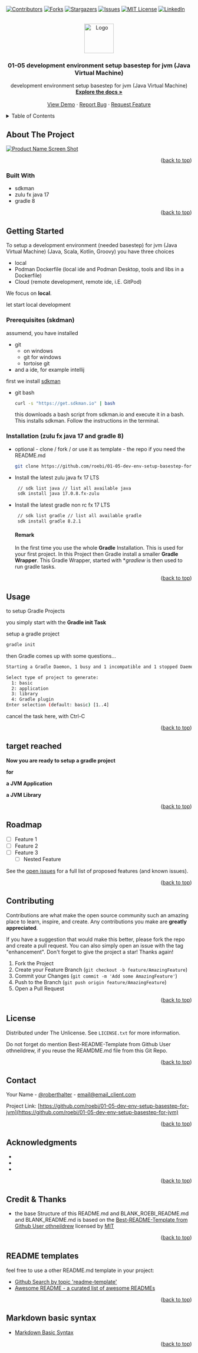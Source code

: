 <a name="readme-top"></a>

<!-- PROJECT SHIELDS -->
<!--
*** I'm using markdown "reference style" links for readability.
*** Reference links are enclosed in brackets [ ] instead of parentheses ( ).
*** See the bottom of this document for the declaration of the reference variables
*** for contributors-url, forks-url, etc. This is an optional, concise syntax you may use.
*** https://www.markdownguide.org/basic-syntax/#reference-style-links
-->
[![Contributors][contributors-shield]][contributors-url]
[![Forks][forks-shield]][forks-url]
[![Stargazers][stars-shield]][stars-url]
[![Issues][issues-shield]][issues-url]
[![MIT License][license-shield]][license-url]
[![LinkedIn][linkedin-shield]][linkedin-url]


<!-- PROJECT LOGO -->
<br />
<div align="center">
  <a href="https://github.com/roebi/01-05-dev-env-setup-basestep-for-jvm">
    <img src="images/logo.png" alt="Logo" width="80" height="80">
  </a>

<h3 align="center">01-05 development environment setup basestep for jvm (Java Virtual Machine)</h3>

  <p align="center">
    development environment setup basestep for jvm (Java Virtual Machine)
    <br />
    <a href="https://github.com/roebi/01-05-dev-env-setup-basestep-for-jvm"><strong>Explore the docs »</strong></a>
    <br />
    <br />
    <a href="https://github.com/roebi/01-05-dev-env-setup-basestep-for-jvm">View Demo</a>
    ·
    <a href="https://github.com/roebi/01-05-dev-env-setup-basestep-for-jvm/issues">Report Bug</a>
    ·
    <a href="https://github.com/roebi/01-05-dev-env-setup-basestep-for-jvm/issues">Request Feature</a>
  </p>
</div>


<!-- TABLE OF CONTENTS -->
<!-- to create the correct #anchor: use Markdown Header in lowercase -->
<!-- and replace spaces with hypens -->
<!-- and replace special chars with hypens -- >
<!-- then two or more hyphens in a row are converted to one -->
<!-- special case is here with special chars - see example with & -->
<!-- https://stackoverflow.com/questions/43273842/what-are-the-rules-of-converting-one-markdown-title-into-an-html-anchor -->
<!-- Example: '### Prerequisites' -> '#prerequisites' -->
<!-- Example: '## Getting Started' -> '#getting-started' -->
<!-- Example: '## About The Project' -> '#about-the-project' -->
<!-- Example: '## Credit & Thanks' -> '#credit--thanks' -->
<details>
  <summary>Table of Contents</summary>
  <ol>
    <li>
      <a href="#about-the-project">About The Project</a>
      <ul>
        <li><a href="#built-with">Built With</a></li>
      </ul>
    </li>
    <li>
      <a href="#getting-started">Getting Started</a>
      <ul>
        <li><a href="#prerequisites">Prerequisites</a></li>
        <li><a href="#installation">Installation</a></li>
      </ul>
    </li>
    <li><a href="#usage">Usage</a></li>
    <li><a href="#roadmap">Roadmap</a></li>
    <li><a href="#contributing">Contributing</a></li>
    <li><a href="#license">License</a></li>
    <li><a href="#contact">Contact</a></li>
    <li><a href="#acknowledgments">Acknowledgments</a></li>
    <li><a href="#credit--thanks">Credit & Thanks</a></li>
    <li><a href="#readme-templates">README templates</a></li>
    <li><a href="#markdown-basic-syntax">Markdown basic syntax</a></li>
  </ol>
</details>


<!-- ABOUT THE PROJECT -->
## About The Project

[![Product Name Screen Shot][product-screenshot]](https://example.com)

<p align="right">(<a href="#readme-top">back to top</a>)</p>


### Built With

* sdkman
* zulu fx java 17
* gradle 8
<!--
* [![Next][Next.js]][Next-url]
* [![React][React.js]][React-url]
* [![Vue][Vue.js]][Vue-url]
* [![Angular][Angular.io]][Angular-url]
* [![Svelte][Svelte.dev]][Svelte-url]
* [![Laravel][Laravel.com]][Laravel-url]
* [![Bootstrap][Bootstrap.com]][Bootstrap-url]
* [![JQuery][JQuery.com]][JQuery-url]
 -->
<p align="right">(<a href="#readme-top">back to top</a>)</p>


<!-- GETTING STARTED -->
## Getting Started

To setup a development environment (needed basestep) for jvm (Java Virtual Machine) (Java, Scala, Kotlin, Groovy) you have three choices

* local
* Podman Dockerfile (local ide and Podman Desktop, tools and libs in a Dockerfile)
* Cloud (remote development, remote ide, i.E. GitPod)

We focus on **local**.

let start local development

### Prerequisites (skdman)

assumend, you have installed
* git
  * on windows
  * git for windows
  * tortoise git
* and a ide, for example intellij

first we install [sdkman][sdkman-url]
* git bash
  ```bash
  curl -s "https://get.sdkman.io" | bash
  ```
  this downloads a bash script from sdkman.io and execute it in a bash. This installs sdkman. Follow the instructions in the terminal.

### Installation (zulu fx java 17 and gradle 8)

* optional - clone / fork / or use it as template - the repo if you need the README.md
   ```bash
   git clone https://github.com/roebi/01-05-dev-env-setup-basestep-for-jvm.git
   ```
* Install the latest zulu java fx 17 LTS
   ```bash
    // sdk list java // list all available java
    sdk install java 17.0.8.fx-zulu
   ```

* Install the latest gradle non rc  fx 17 LTS
   ```bash
    // sdk list gradle // list all available gradle
    sdk install gradle 8.2.1
   ```

   #### Remark
   In the first time you use the whole **Gradle** Installation. This is used for your first project. In this Project then Gradle install a smaller **Gradle Wrapper**. This Gradle Wrapper, started with **gradlew* is then used to run gradle tasks.

<p align="right">(<a href="#readme-top">back to top</a>)</p>


<!-- USAGE EXAMPLES -->
## Usage

to setup Gradle Projects

you simply start with the **Gradle init Task**

setup a gradle project
```bash
gradle init
```
then Gradle comes up with some questions...

```bash
Starting a Gradle Daemon, 1 busy and 1 incompatible and 1 stopped Daemons could not be reused, use --status for details

Select type of project to generate:
  1: basic
  2: application
  3: library
  4: Gradle plugin
Enter selection (default: basic) [1..4]
```
cancel the task here, with Ctrl-C

<p align="right">(<a href="#readme-top">back to top</a>)</p>

## target reached

**Now you are ready to setup a gradle project**

**for**

**a JVM Application**

**a JVM Library**

<p align="right">(<a href="#readme-top">back to top</a>)</p>


<!-- ROADMAP -->
## Roadmap

- [ ] Feature 1
- [ ] Feature 2
- [ ] Feature 3
    - [ ] Nested Feature

See the [open issues](https://github.com/roebi/01-05-dev-env-setup-basestep-for-jvm/issues) for a full list of proposed features (and known issues).

<p align="right">(<a href="#readme-top">back to top</a>)</p>


<!-- CONTRIBUTING -->
## Contributing

Contributions are what make the open source community such an amazing place to learn, inspire, and create. Any contributions you make are **greatly appreciated**.

If you have a suggestion that would make this better, please fork the repo and create a pull request. You can also simply open an issue with the tag "enhancement".
Don't forget to give the project a star! Thanks again!

1. Fork the Project
2. Create your Feature Branch (`git checkout -b feature/AmazingFeature`)
3. Commit your Changes (`git commit -m 'Add some AmazingFeature'`)
4. Push to the Branch (`git push origin feature/AmazingFeature`)
5. Open a Pull Request

<p align="right">(<a href="#readme-top">back to top</a>)</p>


<!-- LICENSE -->
## License

Distributed under The Unlicense. See `LICENSE.txt` for more information.

Do not forget do mention Best-README-Template from Github User othneildrew, if you reuse the REAMDME.md file from  this Git Repo.

<p align="right">(<a href="#readme-top">back to top</a>)</p>


<!-- CONTACT -->
## Contact

Your Name - [@roberthalter](https://twitter.com/roberthalter) - email@email_client.com

Project Link: [https://github.com/roebi/01-05-dev-env-setup-basestep-for-jvm](https://github.com/roebi/01-05-dev-env-setup-basestep-for-jvm)

<p align="right">(<a href="#readme-top">back to top</a>)</p>


<!-- ACKNOWLEDGMENTS -->
## Acknowledgments

* []()
* []()
* []()

<p align="right">(<a href="#readme-top">back to top</a>)</p>


<!-- CREDIT & THANKS -->
## Credit & Thanks

* the base Structure of this README.md and BLANK_ROEBI_README.md and BLANK_README.md is based on the
 [Best-README-Template from Github User othneildrew][readme-credit-url] licensed by [MIT][readme-license-url]

<p align="right">(<a href="#readme-top">back to top</a>)</p>

<!-- README templates -->
## README templates

feel free to use a other README.md template in your project:

* [Github Search by topic 'readme-template'][readme-template-topic-url]
* [Awesome README - a curated list of awesome READMEs][awesome-readme-template-url]

<p align="right">(<a href="#readme-top">back to top</a>)</p>

<!-- MARKDOWN-BASIC-SYNTAX -->
## Markdown basic syntax
 * [Markdown Basic Syntax][markdown-basic-syntax]

<p align="right">(<a href="#readme-top">back to top</a>)</p>

<!-- MARKDOWN LINKS & IMAGES - DO NOT DELETE - used as link references -->
<!-- https://www.markdownguide.org/basic-syntax/#reference-style-links -->

<!-- shields.io Links start -->

<!-- Docu of Badges ifrom shields.io -->
[shields-badges-url]: https://shields.io/badges

<!-- shields.io/github Links -->

[contributors-shield]: https://img.shields.io/github/contributors/roebi/01-05-dev-env-setup-basestep-for-jvm.svg?style=for-the-badge
[contributors-url]: https://github.com/roebi/01-05-dev-env-setup-basestep-for-jvm/graphs/contributors

[forks-shield]: https://img.shields.io/github/forks/roebi/01-05-dev-env-setup-basestep-for-jvm.svg?style=for-the-badge
[forks-url]: https://github.com/roebi/01-05-dev-env-setup-basestep-for-jvm/network/members

[stars-shield]: https://img.shields.io/github/stars/roebi/01-05-dev-env-setup-basestep-for-jvm.svg?style=for-the-badge
[stars-url]: https://github.com/roebi/01-05-dev-env-setup-basestep-for-jvm/stargazers

[issues-shield]: https://img.shields.io/github/issues/roebi/01-05-dev-env-setup-basestep-for-jvm.svg?style=for-the-badge
[issues-url]: https://github.com/roebi/01-05-dev-env-setup-basestep-for-jvm/issues

[license-shield]: https://img.shields.io/github/license/roebi/01-05-dev-env-setup-basestep-for-jvm.svg?style=for-the-badge
[license-url]: https://github.com/roebi/01-05-dev-env-setup-basestep-for-jvm/blob/master/LICENSE.txt

<!-- shields.io/-LinkedIn Static Badge -->

[linkedin-shield]: https://img.shields.io/badge/-LinkedIn-black.svg?style=for-the-badge&logo=linkedin&colorB=555
[linkedin-url]: https://linkedin.com/in/https://ch.linkedin.com/in/robert-halter-814818a4
[product-screenshot]: images/screenshot.png

<!-- shields.io/ 'Built With' Badge -->

[Next.js]: https://img.shields.io/badge/next.js-000000?style=for-the-badge&logo=nextdotjs&logoColor=white
[Next-url]: https://nextjs.org/

[React.js]: https://img.shields.io/badge/React-20232A?style=for-the-badge&logo=react&logoColor=61DAFB
[React-url]: https://reactjs.org/

[Vue.js]: https://img.shields.io/badge/Vue.js-35495E?style=for-the-badge&logo=vuedotjs&logoColor=4FC08D
[Vue-url]: https://vuejs.org/

[Angular.io]: https://img.shields.io/badge/Angular-DD0031?style=for-the-badge&logo=angular&logoColor=white
[Angular-url]: https://angular.io/

[Svelte.dev]: https://img.shields.io/badge/Svelte-4A4A55?style=for-the-badge&logo=svelte&logoColor=FF3E00
[Svelte-url]: https://svelte.dev/

[Laravel.com]: https://img.shields.io/badge/Laravel-FF2D20?style=for-the-badge&logo=laravel&logoColor=white
[Laravel-url]: https://laravel.com

[Bootstrap.com]: https://img.shields.io/badge/Bootstrap-563D7C?style=for-the-badge&logo=bootstrap&logoColor=white
[Bootstrap-url]: https://getbootstrap.com

[JQuery.com]: https://img.shields.io/badge/jQuery-0769AD?style=for-the-badge&logo=jquery&logoColor=white
[JQuery-url]: https://jquery.com

<!-- shields.io Links end -->

<!-- readme credit Links -->

[readme-credit-url]: https://github.com/othneildrew/Best-README-Template
[readme-license-url]: https://github.com/othneildrew/Best-README-Template/blob/master/LICENSE.txt

[readme-template-topic-url]: https://github.com/topics/readme-template
[awesome-readme-template-url]: https://github.com/matiassingers/awesome-readme

<!-- Markdown Links -->

[markdown-basic-syntax]: https://www.markdownguide.org/basic-syntax

<!-- more Links here -->

[sdkman-url]: https://sdkman.io/
